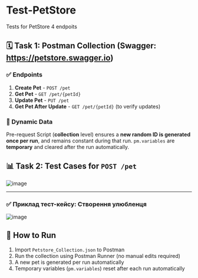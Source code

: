 # Test-PetStore
Tests for PetStore 4 endpoits

## 🗓 Task 1: Postman Collection (Swagger: https://petstore.swagger.io)

### ✅ Endpoints

1. **Create Pet** - `POST /pet`
2. **Get Pet** - `GET /pet/{petId}`
3. **Update Pet** - `PUT /pet`
4. **Get Pet After Update** - `GET /pet/{petId}` (to verify updates)

### 📃 Dynamic Data

Pre-request Script (**collection** level) ensures a **new random ID is generated once per run**, and remains constant during that run. `pm.variables` are **temporary** and cleared after the run automatically.


## 📊 Task 2: Test Cases for `POST /pet`

![image](https://github.com/user-attachments/assets/509eca9c-2a2f-4254-953b-ff2e5e215d68)

---

### ✅ Приклад тест-кейсу: Створення улюбленця
![image](https://github.com/user-attachments/assets/a8342793-18d8-48ec-b52f-e5d547605610)



## 🔄 How to Run

1. Import `Petstore_Collection.json` to Postman
2. Run the collection using Postman Runner (no manual edits required)
3. A new pet is generated per run automatically
4. Temporary variables (`pm.variables`) reset after each run automatically
